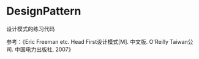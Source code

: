 # DesignPattern

设计模式的练习代码

参考：《Eric Freeman etc. Head First设计模式[M]. 中文版. O'Reilly Taiwan公司. 中国电力出版社, 2007》
